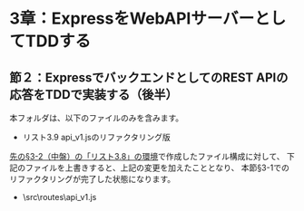 # 3章：ExpressをWebAPIサーバーとしてTDDする

## 節２：ExpressでバックエンドとしてのREST APIの応答をTDDで実装する（後半）

本フォルダは、以下のファイルのみを含みます。

* リスト3.9 api_v1.jsのリファクタリング版

[先の§3-2（中盤）の「リスト3.8」の環境](../section3-2-2green)で作成したファイル構成に対して、
下記のファイルを上書きすると、上記の変更を加えたこととなり、
本節§3-1でのリファクタリングが完了した状態になります。

* \src\routes\api_v1.js






